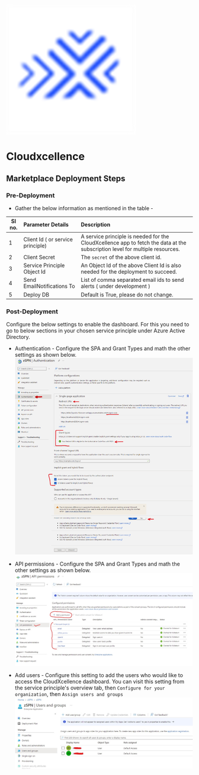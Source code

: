 ![Alt text](readme-assets/logo.jpg?raw=true "CloudExcellence")

# Cloudxcellence

## Marketplace Deployment Steps

### Pre-Deployment
* Gather the below information as mentioned in the table -

| Sl no.        | Parameter Details           | Description  |
| ------------- |:-------------|:-----|
| 1             | Client Id ( or service principle) | A service principle is needed for the CloudXcellence app to fetch the data at the subscription level for multiple resources. |
| 2             | Client Secret      |   The `secret` of the above client id. |
| 3             | Service Principle Object Id      | An Object Id of the above Client Id is also needed for the deployment to succeed. |
| 4             | Send EmailNotifications To          | List of comma separated email ids to send alerts ( under development ) | 
| 5             | Deploy DB          | Default is True, please do not change. | 


### Post-Deployment

Configure the below settings to enable the dashboard. For this you need to go to below sections in your chosen service principle under Azure Active Directory.


* Authentication - Configure the SPA and Grant Types and math the other settings as shown below.
![Alt text](readme-assets/Authentication.png?raw=true "Authentication")

* API permissions - Configure the SPA and Grant Types and math the other settings as shown below.
![Alt text](readme-assets/API_Permissions.jpg?raw=true "API_Permissions")

* Add users - Configure this setting to add the users who would like to access the CloudXcellence dashboard. You can visit this setting from the service principle's overview tab, then `Configure for your organization`, then `Assign users and groups`
![Alt text](readme-assets/Add_Users.jpg?raw=true "Add_Users")
